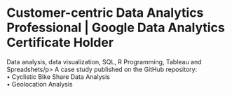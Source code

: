 <h1> Customer-centric Data Analytics Professional | Google Data Analytics Certificate Holder </h1>
<p> Data analysis, data visualization, SQL, R Programming, Tableau and Spreadshets/p>
A case study published on the GitHub repository:
</br>
•	Cyclistic Bike Share Data Analysis
</br>
•	Geolocation Analysis


